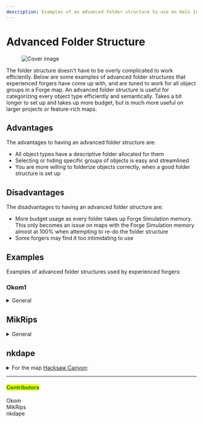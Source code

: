 ```yaml
---
description: Examples of an advanced folder structure to use on Halo Infinite Forge maps.
---
```


# Advanced Folder Structure

<figure><img src="../../../../.gitbook/assets/cover-tsg-placeholder.jpg" alt="Cover image"><figcaption></figcaption></figure>

The folder structure doesn't have to be overly complicated to work efficiently. Below are some examples of advanced folder structures that experienced forgers have come up with, and are tuned to work for all object groups in a Forge map. An advanced folder structure is useful for categorizing every object type efficiently and semantically. Takes a bit longer to set up and takes up more budget, but is much more useful on larger projects or feature-rich maps.

## Advantages

The advantages to having an advanced folder structure are:

* All object types have a descriptive folder allocated for them
* Selecting or hiding specific groups of objects is easy and streamlined
* You are more willing to folderize objects correctly, when a good folder structure is set up



## Disadvantages

The disadvantages to having an advanced folder structure are:

* More budget usage as every folder takes up Forge Simulation memory. This only becomes an issue on maps with the Forge Simulation memory almost at 100% when attempting to re-do the folder structure
* Some forgers may find it too intimidating to use



## Examples

Examples of advanced folder structures used by experienced forgers:

### Okom1

<details>

<summary>General</summary>

* .Non-Folderized Objects `root folder`

- 00.Layout
  * 1.Main Layout
  * 2.Skybox
  * 3.Detail (No Collision)
  * Terrain

* 01.Spawning
  * Initial Spawns
  * Respawn Points
  * Spawn Influence

- 02.Gameplay
  * Audio
  * Cameras
  * Equipment
  * Equipment, Variant
  * Lifts and Teleporters
  * Named Locations
  * Ordnance, Cobra
  * Ordnance, Cobra, Event
  * Ordnance, Eagle
  * Ordnance, Eagle, Event
  * Ordnance, LSS
  * Ordnance, Middle
  * Vehicles
  * Weapons
  * Weapons, Variant

* 03.Modes
  * Attrition
  * CTF
  * Elimination
  * Extraction
  * FFKOTH-1
  * FFKOTH-2
  * FFKOTH-3
  * FFKOTH-4
  * FFKOTH-5
  * Headhunter
  * Infection
  * King of the Hill
  * Land Grab
  * Oddball
  * Stockpile
  * Strongholds
  * Total Control

- 04.Nav Mesh
  * Cutters
  * Markers
  * Seed Points
  * Temp. Geo

* 05\. Lighting
  * FX
  * Lighting Modifiers
  * Lights

- 06.Containment
  * Inside Map
  * Kill Volumes
  * Outside Map

* 07.Scripting
  * Script1

- 08.Misc
  * Palette1

</details>

## MikRips

<details>

<summary>General</summary>

* 00 Blockout
* 01 Gamemodes
* 02 Sandbox
  * Weapons Equipment
  * Initial Spawns
  * Respawns
  * Volumes
* 03 Blockers
  * Containment
  * Collision
* 04 Nav Mesh
  * Markers
  * Hints
  * Cutters
  * Nav Mesh Geo
* 05 Scripting
* 06 Foliage (Hide for Nav)
* 07 Terrain
  * Rocks misc
  * Trees
* 08 Lighting
  * Lights
  * Reflection volumes
* 09 Skybox
* 10 Map Art `root folder`

</details>

## nkdape

<details>

<summary>For the map <a href="https://www.halowaypoint.com/halo-infinite/ugc/maps/54cb69c3-9f60-4061-85c4-0ab3da4d234a">Hacksaw Canyon</a>:</summary>

* 01.Gameplay
  * Audio
  * Cameras
  * FX
  * Lifts
  * Script Brains
  * Spawn Influence
  * Spawns, Initial, FFA
  * Spawns, Initial, FFKOTH
  * Spawns, Initial, Infection
  * Spawns, Initial, Team
  * Spawns, Respawn - COBRA
  * Spawns, Respawn - EAGLE
  * Spawns, Respawn - MID

- 02.Modes
  * m01.Weapons, Equipment
  * m02.Vehicles - 0
  * m03.Coils
  * m04.Pods, EAGLE
  * m05.Pods, MID
  * m06.Pods, COBRA
  * m07.Pods, LSS
  * m10.BTB - 0
  * m11.CTF
  * m12.Total Control
  * m13.KOTH
  * m14.Strongholds
  * m15.Land Grab
  * m16.Stockpile
  * m17.Oddball
  * m18.Attrition, Elimination
  * m19.Extraction
  * m20.Infection
  * m21.FFKOTH.1
  * m21.FFKOTH.2
  * m21.FFKOTH.3
  * m21.FFKOTH.4
  * m21.FFKOTH.5
  * m21.FFKOTH.Weapons, Equipment
  * m22.Headhunter

* 03.Volumes
  * Kill, Hard
  * Kill, Soft
  * Named Locations

- 04.Nav Mesh, Objects
  * Nav Cutters
  * Nav Helpers
  * Nav Markers
  * Nav Seeds

* 05.Lighting
  * Lights
  * Probe, Reflections

- 06.Player Containment
  * Bounds Blockers
  * Exploit Blockers
  * FFKOTH Exclude Blockers
  * Smooth Blockers

* 10.Base.COBRA
  * C.BaseBottom
  * C.BaseTop01
  * C.BaseTop02
  * C.Spire\_Platform
  * C.Tower1
  * C.Tower2

- 10.Base.EAGLE
  * E.BaseBottom
  * E.BaseTop01
  * E.BaseTop02
  * E.Spire\_Platform
  * E.Tower1
  * E.Tower2 10.MID
  * M.Bunker1
  * M.Bunker2
  * M.BunkerGround
  * M.BunkerSpires
  * M.Cave
  * M.Circle
  * M.Fins
  * M.Ground
  * M.Monument
  * M.Spires

* 10.Misc

- 10.StageSpires
  * S.Spire1
  * S.Spire2
  * S.Spire3

* 11.Geology
  * G.Cave
  * G.Ground
  * G.Rocks
  * G.Rocks, Bounds
  * G.Rubble, Snow
  * G.Terrain

- 12.Foliage

* 13.Decals

- 99.TEMP

</details>



***

#### <mark style="color:green;">Contributors</mark>

Okom\
MikRips\
nkdape

